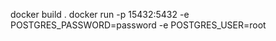 docker build .
docker run -p 15432:5432 -e POSTGRES_PASSWORD=password -e POSTGRES_USER=root <image-id>
